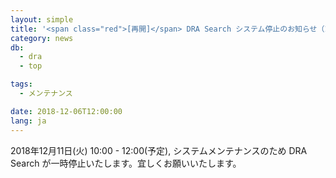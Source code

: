 ```yaml
---
layout: simple
title: '<span class="red">[再開]</span> DRA Search システム停止のお知らせ（12/11 10:00 - 12:00）'
category: news
db:
  - dra
  - top

tags:
  - メンテナンス

date: 2018-12-06T12:00:00
lang: ja
---
```


<p>2018年12月11日(火) 10:00 - 12:00(予定), システムメンテナンスのため DRA Search が一時停止いたします。宜しくお願いいたします。</p>
